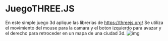 # JuegoTHREE.JS
En este simple juego 3d aplique las librerias de https://threejs.org/
Se utiliza el movimiento del mouse para la camara y el boton izquierdo para avazar y el derecho para retroceder en un mapa de una ciudad 3d.
![img](https://postimg.cc/rRVKn0Kx)
